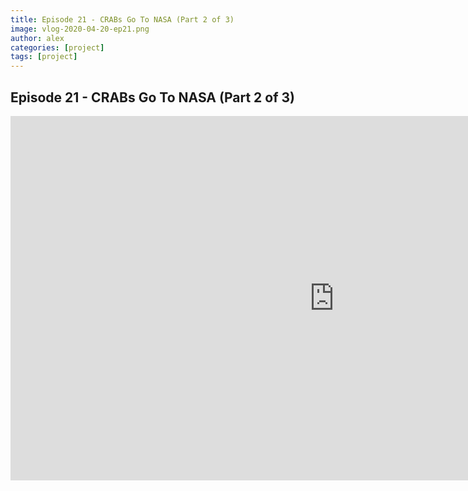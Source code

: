 ```yaml
---
title: Episode 21 - CRABs Go To NASA (Part 2 of 3)
image: vlog-2020-04-20-ep21.png
author: alex
categories: [project]
tags: [project]
---
```


## Episode 21 - CRABs Go To NASA (Part 2 of 3)

<iframe width="1036" height="583" src="https://www.youtube.com/embed/ToY47Ds2PDw" frameborder="0" allow="accelerometer; autoplay; encrypted-media; gyroscope; picture-in-picture" allowfullscreen data-uk-responsive></iframe>
